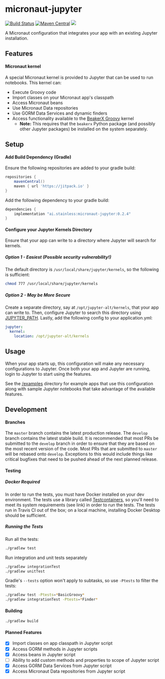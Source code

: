 micronaut-jupyter
===

[![Build Status](https://travis-ci.org/stainlessai/micronaut-jupyter.svg?branch=master)](https://travis-ci.org/stainlessai/micronaut-jupyter)
[![Maven Central](https://maven-badges.herokuapp.com/maven-central/ai.stainless/micronaut-jupyter/badge.svg)](https://maven-badges.herokuapp.com/maven-central/ai.stainless/micronaut-jupyter)
[![](https://jitpack.io/v/stainlessai/micronaut-jupyter.svg)](https://jitpack.io/#stainlessai/micronaut-jupyter)

A Micronaut configuration that integrates your app with an existing Jupyter
installation.

## Features

#### Micronaut kernel
A special Micronaut kernel is provided to Jupyter that can be used to run
notebooks. This kernel can:
- Execute Groovy code
- Import classes on your Micronaut app's classpath 
- Access Micronaut beans
- Use Micronaut Data repositories
- Use GORM Data Services and dynamic finders
- Access functionality available to the
[BeakerX Groovy](https://nbviewer.jupyter.org/github/twosigma/beakerx/blob/master/StartHere.ipynb)
kernel
  - **Note:** This requires that the `beakerx` Python package (and possibly
    other Jupyter packages) be installed on the system separately.

## Setup

#### Add Build Dependency (Gradle)
Ensure the following repositories are added to your gradle build:
```Groovy
repositories {
    mavenCentral()
    maven { url 'https://jitpack.io' }
}
```
Add the following dependency to your gradle build:
```Groovy
dependencies {
    implementation "ai.stainless:micronaut-jupyter:0.2.4"
}
```

#### Configure your Jupyter Kernels Directory
Ensure that your app can write to a directory where Jupyter will search for
kernels.

##### Option 1 - Easiest (**Possible security vulnerability!**)
The default directory is `/usr/local/share/jupyter/kernels`, so the following
is sufficient:
```bash
chmod 777 /usr/local/share/jupyter/kernels
``` 

##### Option 2 - May be More Secure 
Create a separate directory, say at `/opt/jupyter-alt/kernels`, that your app
can write to. Then, configure Jupyter to search this directory using
[JUPYTER_PATH](https://jupyter.readthedocs.io/en/latest/projects/jupyter-directories.html#envvar-JUPYTER_PATH).
Lastly, add the following config to your application.yml:
```yml
jupyter:
  kernel:
    location: /opt/jupyter-alt/kernels
```

## Usage
When your app starts up, this configuration will make any necessary
configurations to Jupyter. Once both your app and Jupyter are running, login to
Jupyter to start using the features. 

See the [/examples](examples/) directory for example apps that use this
configuration along with sample Jupyter notebooks that take advantage of the
available features.

## Development

#### Branches
The `master` branch contains the latest production release. The `develop` branch contains
the latest stable build. It is recommended that most PRs be submitted
to the `develop` branch in order to ensure that they are based on the most
recent version of the code. Most PRs that are submitted to `master` will be
rebased onto `develop`. Exceptions to this would include things like critical
bugfixes that need to be pushed ahead of the next planned release.

#### Testing

##### Docker Required
In order to run the tests, you must have Docker installed on your dev
environment. The tests use a library called
[Testcontainers](https://www.testcontainers.org/supported_docker_environment/),
so you'll need to meet its system requirements (see link) in order to run the
tests. The tests run in Travis CI out of the box; on a local machine,
installing Docker Desktop should be sufficient.

##### Running the Tests
Run all the tests:
```bash
./gradlew test
```

Run integration and unit tests separately
```bash
./gradlew integrationTest
./gradlew unitTest
```

Gradle's `--tests` option won't apply to subtasks, so use `-Ptests` to filter
the tests:
```bash
./gradlew test -Ptests=*BasicGroovy*
./gradlew integrationTest -Ptests=*Finder*
```

#### Building
```bash
./gradlew build
```

#### Planned Features
- [x] Import classes on app classpath in Jupyter script
- [x] Access GORM methods in Jupyter scripts
- [x] Access beans in Jupyter script
- [ ] Ability to add custom methods and properties to scope of Jupyter script
- [x] Access GORM Data Services from Jupyter script
- [x] Access Micronaut Data repositories from Jupyter script
